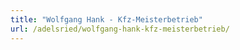 ```yaml
---
title: "Wolfgang Hank - Kfz-Meisterbetrieb"
url: /adelsried/wolfgang-hank-kfz-meisterbetrieb/
---
```

